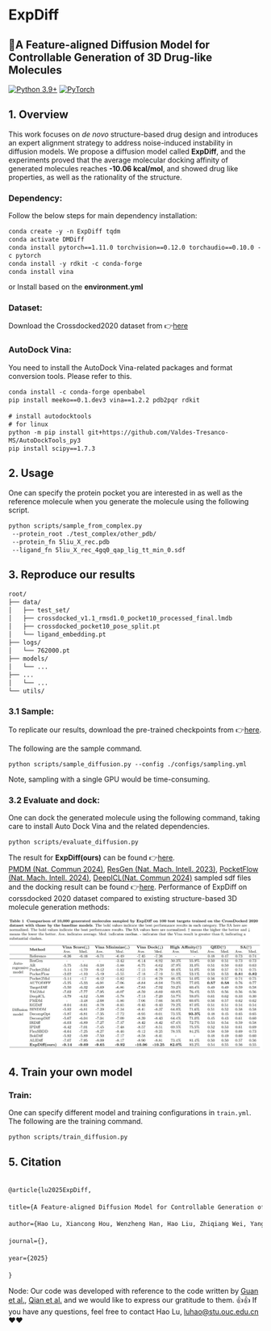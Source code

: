 # ExpDiff
## :rocket:A Feature-aligned Diffusion Model for Controllable Generation of 3D Drug-like Molecules
[![Python 3.9+](https://img.shields.io/badge/python-3.9%2B-blue)](https://www.python.org/downloads/) [![PyTorch](https://img.shields.io/badge/PyTorch-1.11%2B-red)](https://pytorch.org/)


## 1. Overview
This work focuses on *de novo* structure-based drug design and introduces an expert alignment strategy to address noise-induced instability in diffusion models. We propose a diffusion model called **ExpDiff**, and the experiments proved that the average molecular docking affinity of generated molecules reaches **-10.06 kcal/mol**, and showed drug like properties, as well as the rationality of the structure.


### Dependency:
Follow the below steps for main dependency installation:
```
conda create -y -n ExpDiff tqdm
conda activate DMDiff
conda install pytorch==1.11.0 torchvision==0.12.0 torchaudio==0.10.0 -c pytorch
conda install -y rdkit -c conda-forge
conda install vina
```

or Install based on the **environment.yml**

### Dataset:
Download the Crossdocked2020 dataset from :point_right:[here](https://drive.google.com/file/d/1XMVb4UH4atvLtWRIVtJct9ZqYkBvCze6/view?usp=drive_link)

### AutoDock Vina:
You need to install the AutoDock Vina-related packages and format conversion tools. Please refer to this.

```
conda install -c conda-forge openbabel
pip install meeko==0.1.dev3 vina==1.2.2 pdb2pqr rdkit

# install autodocktools
# for linux
python -m pip install git+https://github.com/Valdes-Tresanco-MS/AutoDockTools_py3
pip install scipy==1.7.3
```
## 2. Usage
One can specify the protein pocket you are interested in as well as the reference molecule when you generate the molecule using the following script.

```
python scripts/sample_from_complex.py
 --protein_root ./test_complex/other_pdb/
 --protein_fn 5liu_X_rec.pdb
 --ligand_fn 5liu_X_rec_4gq0_qap_lig_tt_min_0.sdf
```

## 3. Reproduce our results

```
root/
├── data/
│   ├── test_set/
│   ├── crossdocked_v1.1_rmsd1.0_pocket10_processed_final.lmdb
│   ├── crossdocked_pocket10_pose_split.pt
│   └── ligand_embedding.pt
├── logs/
│   └── 762000.pt
├── models/
│   └── ...
├── ...
│   └── ...
└── utils/
```


### 3.1 Sample:
To replicate our results, download the pre-trained checkpoints from :point_right:[here](https://drive.google.com/drive/folders/1GvoaGc8QrB80nPRXBbuyg4hZpCHcW4Kq?usp=drive_link).

The following are the sample command.

```
python scripts/sample_diffusion.py --config ./configs/sampling.yml
```
Note, sampling with a single GPU would be time-consuming.



### 3.2 Evaluate and dock:
One can dock the generated molecule using the following command, taking care to install Auto Dock Vina and the related dependencies.

```
python scripts/evaluate_diffusion.py
```


The result for **ExpDiff(ours)** can be found :point_right:[here](https://drive.google.com/drive/folders/1tq2gBbWjpeNNlScJIy0LN1vG9EC-xFWb?usp=drive_link).  
 [PMDM (Nat. Commun 2024)](https://www.nature.com/articles/s41467-024-46569-1), [ResGen (Nat. Mach. Intell. 2023)](https://www.nature.com/articles/s42256-023-00712-7), [PocketFlow (Nat. Mach. Intell. 2024)](https://www.nature.com/articles/s42256-024-00808-8),  [DeepICL(Nat. Commun 2024)](https://www.nature.com/articles/s41467-024-47011-2) sampled sdf files and the docking result can be found :point_right:[here](https://drive.google.com/drive/folders/1Pjeq2zLuSU14WzUmEzsC0gIoPH1dbCSG?usp=drive_link). 
Performance of ExpDiff on corssdocked 2020 dataset compared to existing structure-based 3D molecule generation methods:

![results](img/results.jpg)










## 4. Train your own model

### Train:
One can specify different model and training configurations in `train.yml`. The following are the training command.

```
python scripts/train_diffusion.py
```




## 5. Citation

  

```latex

@article{lu2025ExpDiff,

title={A Feature-aligned Diffusion Model for Controllable Generation of 3D Drug-like Molecules},

author={Hao Lu, Xiancong Hou, Wenzheng Han, Hao Liu, Zhiqiang Wei, Yang Zhang},

journal={},

year={2025}

}

```

Node: 
Our code was developed with reference to the code written by [Guan et al.](https://openreview.net/pdf?id=kJqXEPXMsE0), [Qian et al.](https://academic.oup.com/bib/article/25/1/bbad435/7457350) and we would like to express our gratitude to them. :+1::+1:
If you have any questions, feel free to contact Hao Lu, luhao@stu.ouc.edu.cn :heart::heart:
